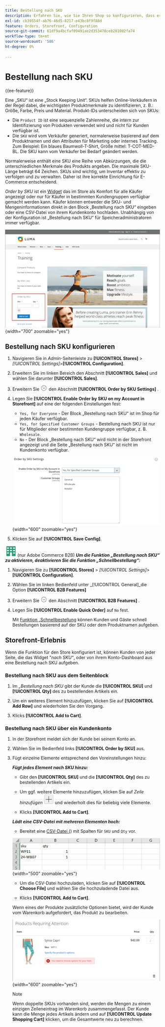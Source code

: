 ```yaml
---
title: Bestellung nach SKU
description: Erfahren Sie, wie Sie Ihren Shop so konfigurieren, dass er die Bestellung nach SKU unterstützt, um es Ihren Kunden zu erleichtern.
exl-id: cb39554f-ab76-46d5-8217-e43bc8f9f88d
feature: Orders, Storefront, Configuration
source-git-commit: 61df9a4bcfaf09491ae2d353478ceb281082fa74
workflow-type: tm+mt
source-wordcount: '586'
ht-degree: 0%

---
```


# Bestellung nach SKU

{{ee-feature}}

Eine „SKU“ ist eine „Stock Keeping Unit“. SKUs helfen Online-Verkäufern in der Regel dabei, die wichtigsten Produktmerkmale zu identifizieren, z. B.: Größe, Farbe, Preis und Material. Produkt-IDs unterscheiden sich von SKUs:

- Die `Product ID` ist eine sequenzielle Zahlenreihe, die intern zur Identifizierung von Produkten verwendet wird und nicht für Kunden verfügbar ist.
- Die `SKU` wird vom Verkäufer generiert, normalerweise basierend auf dem Produktnamen und den Attributen für Marketing oder internes Tracking. Zum Beispiel: Ein blaues Baumwoll-T-Shirt, Größe mittel: T-COT-MED-BL. Die SKU kann vom Verkäufer bei Bedarf geändert werden.

Normalerweise enthält eine SKU eine Reihe von Abkürzungen, die die unterschiedlichen Merkmale des Produkts angeben. Die maximale SKU-Länge beträgt 64 Zeichen. SKUs sind wichtig, um Inventar effektiv zu verfolgen und zu verwalten. Daher ist ihre korrekte Einrichtung für E-Commerce entscheidend.

_Order by SKU_ ist ein [Widget](../content-design/widgets.md) das im Store als Komfort für alle Käufer angezeigt oder nur für Käufer in bestimmten Kundengruppen verfügbar gemacht werden kann. Käufer können entweder die SKU- und Mengeninformationen direkt in den Block „Bestellung nach SKU“ eingeben oder eine CSV-Datei von ihrem Kundenkonto hochladen. Unabhängig von der Konfiguration ist „Bestellung nach SKU“ für Speicheradministratoren immer verfügbar.

![Bestellung nach SKU in der Storefront](./assets/storefront-order-by-sku.png){width="700" zoomable="yes"}

## Bestellung nach SKU konfigurieren

1. Navigieren Sie in _Admin_-Seitenleiste zu **[!UICONTROL Stores]** > _[!UICONTROL Settings]_>**[!UICONTROL Configuration]**.

1. Erweitern Sie im linken Bereich den Abschnitt **[!UICONTROL Sales]** und wählen Sie darunter **[!UICONTROL Sales]**.

1. Erweitern Sie ![Erweiterungsauswahl](../assets/icon-display-expand.png) den Abschnitt **[!UICONTROL Order by SKU Settings]** .

1. Legen Sie **[!UICONTROL Enable Order by SKU on my Account in Storefront]** auf eine der folgenden Einstellungen fest:

   - `Yes, for Everyone` - Der Block „Bestellung nach SKU“ ist im Shop für jeden Käufer verfügbar.
   - `Yes, for Specified Customer Groups` - Bestellung nach SKU ist nur für Mitglieder einer bestimmten Kundengruppe verfügbar, z. B. `Wholesale`.
   - `No` - Der Block „Bestellung nach SKU“ wird nicht in der Storefront angezeigt und die Seite „Bestellung nach SKU“ ist nicht im Kundenkonto verfügbar.

   ![Sortieren nach SKU-Einstellungen](../configuration-reference/sales/assets/sales-order-by-sku-settings.png){width="600" zoomable="yes"}

1. Klicken Sie auf **[!UICONTROL Save Config]**.

![Adobe Commerce B2B](../assets/b2b.svg) (nur Adobe Commerce B2B) _**Um die Funktion „Bestellung nach SKU“ zu aktivieren, deaktivieren Sie die Funktion „Schnellbestellung“:**_

1. Navigieren Sie zu **[!UICONTROL Stores]** > _[!UICONTROL Settings]_>**[!UICONTROL Configuration]**.

1. Wählen Sie im linken Bedienfeld unter _[!UICONTROL General]_die Option **[!UICONTROL B2B Features]**

1. Erweitern Sie ![Erweiterungsauswahl](../assets/icon-display-expand.png) den Abschnitt **[!UICONTROL B2B Features]** .

1. Legen Sie **[!UICONTROL Enable Quick Order]** auf `No` fest.

   Mit [ Funktion „Schnellbestellung](../b2b/quick-order.md) können Kunden und Gäste schnell Bestellungen basierend auf der SKU oder dem Produktnamen aufgeben.

## Storefront-Erlebnis

Wenn die Funktion für den Store konfiguriert ist, können Kunden von jeder Seite, die das Widget &quot;_nach SKU“_, oder von ihrem Konto-Dashboard aus eine Bestellung nach SKU aufgeben.

### Bestellung nach SKU aus dem Seitenblock

1. Im _„Bestellung nach SKU_ gibt der Kunde die **[!UICONTROL SKU]** und **[!UICONTROL Qty]** des zu bestellenden Artikels ein.

1. Um ein weiteres Element hinzuzufügen, klicken Sie auf **[!UICONTROL Add Row]** und wiederholen Sie den Vorgang.

1. Klicks **[!UICONTROL Add to Cart]**.

### Bestellung nach SKU über ein Kundenkonto

1. In der Storefront meldet sich der Kunde bei seinem Konto an.

1. Wählen Sie im Bedienfeld links **[!UICONTROL Order by SKU]** aus.

1. Fügt einzelne Elemente entsprechend den Voreinstellungen hinzu:

   _**Fügt jedes Element nach SKU hinzu:**_

   - Gibt den **[!UICONTROL SKU]** und die **[!UICONTROL Qty]** des zu bestellenden Artikels ein.

   - Um ggf. weitere Elemente hinzuzufügen, klicken Sie auf _Zeile hinzufügen_ ![Plus-](../assets/button-add-item.png) und wiederholt dies für beliebig viele Elemente.

   - Klicks **[!UICONTROL Add to Cart]**.

   _**Lädt eine CSV-Datei mit mehreren Elementen hoch:**_

   - Bereitet eine [CSV-Datei (](../systems/data-csv.md)) mit Spalten für `SKU` und `Qty` vor.

   ![SKUs zum Importieren](./assets/account-dashboard-order-by-sku-import.png){width="500" zoomable="yes"}

   - Um die CSV-Datei hochzuladen, klicken Sie auf **[!UICONTROL Choose File]** und wählen Sie die hochzuladende Datei aus.

   - Klicks **[!UICONTROL Add to Cart]**.

   Wenn eines der Produkte zusätzliche Optionen bietet, wird der Kunde vom Warenkorb aufgefordert, das Produkt zu bearbeiten.

   ![Produkt erfordert Aufmerksamkeit](./assets/account-dashboard-order-by-sku-cart-product-requires-attention.png){width="600" zoomable="yes"}

   >[!NOTE]
   >
   >Wenn doppelte SKUs vorhanden sind, werden die Mengen zu einem einzigen Zeileneintrag im Warenkorb zusammengefasst. Der Kunde kann die Menge jedes Artikels ändern und auf **[!UICONTROL Update Shopping Cart]** klicken, um die Gesamtwerte neu zu berechnen.

